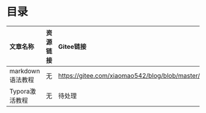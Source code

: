 # 目录
|文章名称|资源链接|Gitee链接|Github链接
|:---|:---|:---|:--|
|markdown语法教程|无|https://gitee.com/xiaomao542/blog/blob/master/%E6%96%87%E7%AB%A0/markdown%E8%AF%AD%E6%B3%95%E6%95%99%E7%A8%8B.md |https://github.com/ffey/blog/tree/master|https://github.com/ffey/blog/branches/yours|
|Typora激活教程|无|待处理|